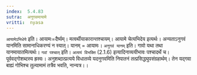 ```yaml
---
index:  5.4.83
sutra:  अनुगवमायामे
vritti:  nyasa
---
```


`आयामेऽभिधेये` इति। आयामः=दैर्ष्यम्। मत्वर्थीयाकारान्तश्चायम्। आयामे चेत्यभिदेय इत्यर्थः। अन्यताऽनुगवं यानमिति सामानाधिकरण्यं न स्यात्। यानम् = आयामः। `अनुगवं यानम्` इति। गावो यथा तथा यानमायातमित्यर्थः।
`गवां पश्चात्` इति। `अव्ययं विभक्ति` (2.1.6) इत्यादिनाव्ययीभावः पश्चादर्थे च। पूर्ववद्गोशब्दस्य ह्रस्वः। अनुशब्दात्प्रत्यये विधातव्ये यदनुगवमिति निपातनं तत्प्रसिद्ध्युपसंग्रहार्थम्। तेन यद्गवा बाह्यं गोभिश्च तुल्यामामं तत्रैव भवति, नान्यत्र।।

